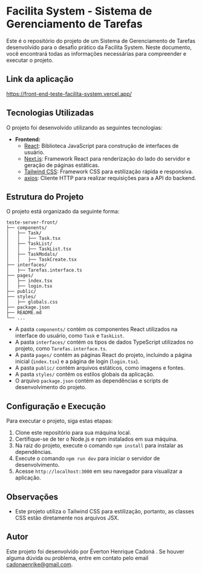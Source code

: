 # Facilita System - Sistema de Gerenciamento de Tarefas

Este é o repositório do projeto de um Sistema de Gerenciamento de Tarefas desenvolvido para o desafio prático da Facilita System. Neste documento, você encontrará todas as informações necessárias para compreender e executar o projeto.
## Link da aplicação
  https://front-end-teste-facilita-system.vercel.app/
## Tecnologias Utilizadas

O projeto foi desenvolvido utilizando as seguintes tecnologias:

- **Frontend:**
  - [React](https://reactjs.org/): Biblioteca JavaScript para construção de interfaces de usuário.
  - [Next.js](https://nextjs.org/): Framework React para renderização do lado do servidor e geração de páginas estáticas.
  - [Tailwind CSS](https://tailwindcss.com/): Framework CSS para estilização rápida e responsiva.
  - [axios](https://axios-http.com/): Cliente HTTP para realizar requisições para a API do backend.

## Estrutura do Projeto

O projeto está organizado da seguinte forma:

```
teste-server-front/
├── components/
│   ├── Task/
│   │   ├── Task.tsx
│   ├── TaskList/
│   │   ├── TaskList.tsx
│   ├── TaskModals/
│   │   ├── TaskCreate.tsx
├── interfaces/
│   ├── Tarefas.interface.ts
├── pages/
│   ├── index.tsx
│   ├── login.tsx
├── public/
├── styles/
│   ├── globals.css
├── package.json
├── README.md
└── ...
```

- A pasta `components/` contém os componentes React utilizados na interface do usuário, como `Task` e `TaskList`.
- A pasta `interfaces/` contém os tipos de dados TypeScript utilizados no projeto, como `Tarefas.interface.ts`.
- A pasta `pages/` contém as páginas React do projeto, incluindo a página inicial (`index.tsx`) e a página de login (`login.tsx`).
- A pasta `public/` contém arquivos estáticos, como imagens e fontes.
- A pasta `styles/` contém os estilos globais da aplicação.
- O arquivo `package.json` contém as dependências e scripts de desenvolvimento do projeto.

## Configuração e Execução

Para executar o projeto, siga estas etapas:

1. Clone este repositório para sua máquina local.
2. Certifique-se de ter o Node.js e npm instalados em sua máquina.
3. Na raiz do projeto, execute o comando `npm install` para instalar as dependências.
4. Execute o comando `npm run dev` para iniciar o servidor de desenvolvimento.
5. Acesse `http://localhost:3000` em seu navegador para visualizar a aplicação.

## Observações

- Este projeto utiliza o Tailwind CSS para estilização, portanto, as classes CSS estão diretamente nos arquivos JSX.

## Autor

Este projeto foi desenvolvido por Éverton Henrique Cadoná . Se houver alguma dúvida ou problema, entre em contato pelo email cadonaenrike@gmail.com.

